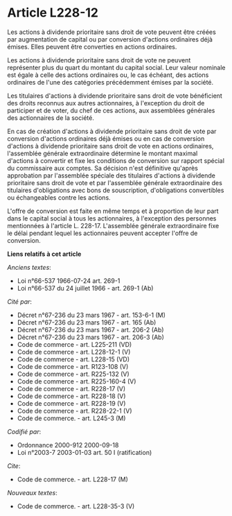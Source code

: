 # Article L228-12

Les actions à dividende prioritaire sans droit de vote peuvent être créées par augmentation de capital ou par conversion
d'actions ordinaires déjà émises. Elles peuvent être converties en actions ordinaires.

Les actions à dividende prioritaire sans droit de vote ne peuvent représenter plus du quart du montant du capital social.
Leur valeur nominale est égale à celle des actions ordinaires ou, le cas échéant, des actions ordinaires de l'une des
catégories précédemment émises par la société.

Les titulaires d'actions à dividende prioritaire sans droit de vote bénéficient des droits reconnus aux autres actionnaires,
à l'exception du droit de participer et de voter, du chef de ces actions, aux assemblées générales des actionnaires de la
société.

En cas de création d'actions à dividende prioritaire sans droit de vote par conversion d'actions ordinaires déjà émises ou en
cas de conversion d'actions à dividende prioritaire sans droit de vote en actions ordinaires, l'assemblée générale
extraordinaire détermine le montant maximal d'actions à convertir et fixe les conditions de conversion sur rapport spécial du
commissaire aux comptes. Sa décision n'est définitive qu'après approbation par l'assemblée spéciale des titulaires d'actions
à dividende prioritaire sans droit de vote et par l'assemblée générale extraordinaire des titulaires d'obligations avec bons
de souscription, d'obligations convertibles ou échangeables contre les actions.

L'offre de conversion est faite en même temps et à proportion de leur part dans le capital social à tous les actionnaires, à
l'exception des personnes mentionnées à l'article L. 228-17. L'assemblée générale extraordinaire fixe le délai pendant lequel
les actionnaires peuvent accepter l'offre de conversion.

**Liens relatifs à cet article**

_Anciens textes_:

  - Loi n°66-537 1966-07-24 art. 269-1
  - Loi n°66-537 du 24 juillet 1966 - art. 269-1 (Ab)

_Cité par_:

  - Décret n°67-236 du 23 mars 1967 - art. 153-6-1 (M)
  - Décret n°67-236 du 23 mars 1967 - art. 165 (Ab)
  - Décret n°67-236 du 23 mars 1967 - art. 206-2 (Ab)
  - Décret n°67-236 du 23 mars 1967 - art. 206-3 (Ab)
  - Code de commerce - art. L225-211 (VD)
  - Code de commerce - art. L228-12-1 (V)
  - Code de commerce - art. L228-15 (VD)
  - Code de commerce - art. R123-108 (V)
  - Code de commerce - art. R225-132 (V)
  - Code de commerce - art. R225-160-4 (V)
  - Code de commerce - art. R228-17 (V)
  - Code de commerce - art. R228-18 (V)
  - Code de commerce - art. R228-19 (V)
  - Code de commerce - art. R228-22-1 (V)
  - Code de commerce. - art. L245-3 (M)

_Codifié par_:

  - Ordonnance 2000-912 2000-09-18
  - Loi n°2003-7 2003-01-03 art. 50 I (ratification)

_Cite_:

  - Code de commerce. - art. L228-17 (M)

_Nouveaux textes_:

  - Code de commerce. - art. L228-35-3 (V)
